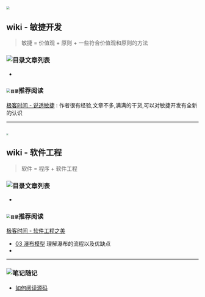 ## <img src="https://www.wangbase.com/blogimg/asset/201903/bg2019030701.jpg" style="zoom:50%;" />

## wiki - 敏捷开发

> 敏捷 = 价值观 + 原则 + 一些符合价值观和原则的方法

### ![目录](https://tva1.sinaimg.cn/large/006tNbRwgy1gasxauqwyhj300w00w0md.jpg)文章列表

- 



### <img src="https://s2.ax1x.com/2020/01/11/l5minI.png" alt="目录" style="zoom:65%;" />推荐阅读

[极客时间 - 说透敏捷](https://time.geekbang.org/column/article/185408) : 作者很有经验,文章不多,满满的干货,可以对敏捷开发有全新的认识



------

## <img src="https://static001.geekbang.org/resource/image/e9/56/e9750cc30ae21fda432a4090fb49c356.jpg" style="zoom:30%;" />

## wiki - 软件工程

>  软件 = 程序 + 软件工程

### ![目录](https://tva1.sinaimg.cn/large/006tNbRwgy1gasxauqwyhj300w00w0md.jpg)文章列表

- 


### <img src="https://s2.ax1x.com/2020/01/11/l5minI.png" alt="目录" style="zoom:65%;" />推荐阅读

[极客时间 -  软件工程之美](https://time.geekbang.org/column/article/82337)

-  [03 瀑布模型](https://time.geekbang.org/column/article/83598) 理解瀑布的流程以及优缺点
- 


------

### ![笔记](https://tva1.sinaimg.cn/large/006tNbRwgy1gasxcu58e3j300w00w0fw.jpg)随记


- [如何阅读源码](https://github.com/zouzhihao-994/994/blob/master/%E5%A6%82%E4%BD%95%E5%8E%BB%E9%98%85%E8%AF%BB%E6%BA%90%E7%A0%81.md)
